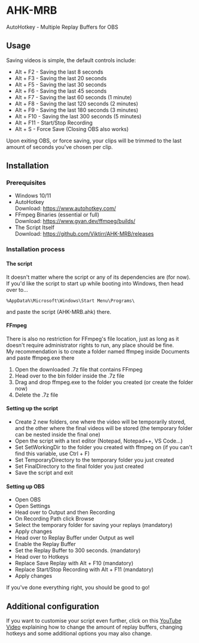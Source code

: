 # AHK-MRB
AutoHotkey - Multiple Replay Buffers for OBS

## Usage  
Saving videos is simple, the default controls include:
- Alt + F2 - Saving the last 8 seconds
- Alt + F3 - Saving the last 20 seconds
- Alt + F5 - Saving the last 30 seconds
- Alt + F6 - Saving the last 45 seconds
- Alt + F7 - Saving the last 60 seconds (1 minute)
- Alt + F8 - Saving the last 120 seconds (2 minutes)
- Alt + F9 - Saving the last 180 seconds (3 minutes)
- Alt + F10 - Saving the last 300 seconds (5 minutes)
- Alt + F11 - Start/Stop Recording
- Alt + S - Force Save (Closing OBS also works)  
  
Upon exiting OBS, or force saving, your clips will be trimmed to the last amount of seconds you've chosen per clip.

## Installation
### Prerequisites
- Windows 10/11
- AutoHotkey  
Download: https://www.autohotkey.com/
- FFmpeg Binaries (essential or full)  
Download: https://www.gyan.dev/ffmpeg/builds/
- The Script Itself  
Download: https://github.com/Viktirr/AHK-MRB/releases  

### Installation process
#### The script
It doesn't matter where the script or any of its dependencies are (for now).  
If you'd like the script to start up while booting into Windows, then head over to...  
```
%AppData%\Microsoft\Windows\Start Menu\Programs\
```  
and paste the script (AHK-MRB.ahk) there.
#### FFmpeg
There is also no restriction for FFmpeg's file location, just as long as it doesn't require administrator rights to run, any place should be fine.  
My recommendation is to create a folder named ffmpeg inside Documents and paste ffmpeg.exe there  
1. Open the downloaded .7z file that contains FFmpeg
2. Head over to the bin folder inside the .7z file
3. Drag and drop ffmpeg.exe to the folder you created (or create the folder now)
4. Delete the .7z file  
#### Setting up the script  
- Create 2 new folders, one where the video will be temporarily stored, and the other where the final videos will be stored (the temporary folder can be nested inside the final one)
- Open the script with a text editor (Notepad, Notepad++, VS Code...)  
- Set SetWorkingDir to the folder you created with ffmpeg on (if you can't find this variable, use Ctrl + F)
- Set TemporaryDirectory to the temporary folder you just created
- Set FinalDirectory to the final folder you just created
- Save the script and exit
#### Setting up OBS
- Open OBS
- Open Settings
- Head over to Output and then Recording
- On Recording Path click Browse
- Select the temporary folder for saving your replays (mandatory)
- Apply changes
- Head over to Replay Buffer under Output as well
- Enable the Replay Buffer
- Set the Replay Buffer to 300 seconds. (mandatory)
- Head over to Hotkeys
- Replace Save Replay with Alt + F10 (mandatory)
- Replace Start/Stop Recording with Alt + F11 (mandatory)
- Apply changes
  
If you've done everything right, you should be good to go!

## Additional configuration  
If you want to customise your script even further, click on this [YouTube Video](https://www.youtube.com/watch?v=QQHP5CUg7WM) explaining how to change the amount of replay buffers, changing hotkeys and some additional options you may also change.
